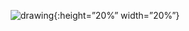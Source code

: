 
<div style="text-align: center;">

![drawing](https://assets.pcinvasion.com/wp-content/uploads/2022/06/Cyberpunk-Edgerunner-screenshot.jpg){:height=”20%” width=”20%”}
  
  </div>
  
